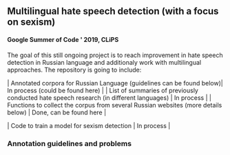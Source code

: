 ## Multilingual hate speech detection (with a focus on sexism)
#### Google Summer of Code ' 2019, CLiPS

The goal of this still ongoing project is to reach improvement in hate speech detection in Russian language and additionaly work with multilingual approaches. The repository is going to include:

| Annotated corpora for Russian Language (guidelines can be found below)| In process (could be found here) |
| List of summaries of previously conducted hate speech research (in different languages) | In process
 |
| Functions to collect the corpus from several Russian websites (more details below) | Done, can be found here |

| Code to train a model for sexism detection | In process |



### Annotation guidelines and problems



